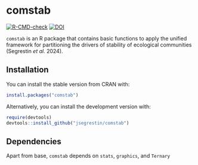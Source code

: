 comstab
================
[![R-CMD-check](https://github.com/jsegrestin/comstab/actions/workflows/R-CMD-check.yaml/badge.svg)](https://github.com/jsegrestin/comstab/actions/workflows/R-CMD-check.yaml)
[![DOI](https://zenodo.org/badge/608223971.svg)](https://zenodo.org/doi/10.5281/zenodo.10687005)

`comstab` is an R package that contains basic functions to apply the
unified framework for partitioning the drivers of stability of
ecological communities (Segrestin <i>et al.</i> 2024).

## Installation

You can install the stable version from CRAN with:

``` r
install.packages("comstab")
```

Alternatively, you can install the development version with:

``` r
require(devtools)
devtools::install_github("jsegrestin/comstab")
```

## Dependencies

Apart from base, `comstab` depends on `stats`, `graphics`, and `Ternary`
